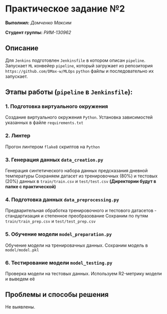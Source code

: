 # Практическое задание №2

__Выполнил:__ *Домченко Максим*

__Студент группы:__ *РИМ-130962*

## Описание

Для `Jenkins` подготовлен `Jenkinsfile` в котором описан `pipeline`.
Запускает `ML` конвейер `pipeline`, который загружает из репозитория `https://github.com/DMax-w/MLOps` 
`python` файлы и последовательно их запускает.

## Этапы работы (`pipeline` в `Jenkinsfile`):

### 1. Подготовка виртуального окружения

Создание виртуального окружения `Python`.
Установка зависимостей указанных в файле `requirements.txt`

### 2. Линтер

Прогон линтером `flake8` скриптов на `Python`

### 3. Генерация данных `data_creation.py`

Генерация синтетического набора данных предсказания дневной температуры
Сохраняем датасет из тренировочных (80%) и тестовых (20%) данных в `train/train.csv` и `test/test.csv`
__(Директории будут в папке с практической)__

### 4. Подготовка данных `data_preprocessing.py`

Предварительная обработка тренировочного и тестового датасетов - стандартизация и степенное преобразование
Сохраним по путям `train/train_prep.csv` и `test/test_prep.csv`

### 5. Обучение модели `model_preparation.py`

Обучение модели на тренировачных данных. Сохраним модель в `model/model.pkl`

### 6. Тестирование модели `model_testing.py`

Проверка модели на тестовых данных. Используем R2-метрику модели и выведем её

## Проблемы и способы решения

Не выявлены.
